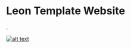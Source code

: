 # Leon Template Website
.

[![alt text](image.png)](https://malakdevl.github.io/Project-One-Leon-Template/ "LIVE-DEMO")
